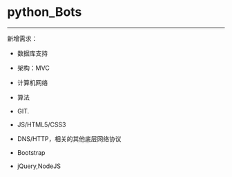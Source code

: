 # python_Bots

---

新增需求：

* 数据库支持
* 架构：MVC



* 计算机网络
* 算法
* GIT.
* JS/HTML5/CSS3
* DNS/HTTP，相关的其他底层网络协议





*  Bootstrap
*  jQuery,NodeJS
